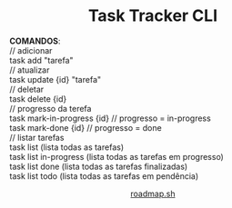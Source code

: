 <h1 align="center">Task Tracker CLI</h1>

<p>
    <strong>COMANDOS</strong>: <br>
    // adicionar <br>
     task add "tarefa" <br>
    // atualizar <br>
     task update {id} "tarefa" <br>
    // deletar <br>
     task delete {id} <br>
    // progresso da terefa<br>
      task mark-in-progress {id} // progresso = in-progress <br>
      task mark-done {id} // progresso = done <br>
    // listar tarefas <br>
      task list (lista todas as tarefas) <br>
      task list in-progress (lista todas as tarefas em progresso) <br>
      task list done (lista todas as tarefas finalizadas) <br>
      task list todo (lista todas as tarefas em pendência) <br>
</p>

<p align="center" ><a href="https://roadmap.sh/projects/task-tracker">roadmap.sh</a></p>
